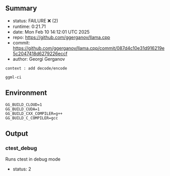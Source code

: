 ## Summary

- status:  FAILURE ❌ (2)
- runtime: 0:21.71
- date:    Mon Feb 10 14:12:01 UTC 2025
- repo:    https://github.com/ggerganov/llama.cpp
- commit:  https://github.com/ggerganov/llama.cpp/commit/087d4c10e31d916219e5c2047418d6279226eccf
- author:  Georgi Gerganov
```
context : add decode/encode

ggml-ci
```

## Environment

```
GG_BUILD_CLOUD=1
GG_BUILD_CUDA=1
GG_BUILD_CXX_COMPILER=g++
GG_BUILD_C_COMPILER=gcc
```

## Output

### ctest_debug

Runs ctest in debug mode
- status: 2
```

```

